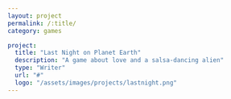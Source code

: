 ```yaml
---
layout: project
permalink: /:title/
category: games

project:
  title: "Last Night on Planet Earth"
  description: "A game about love and a salsa-dancing alien"
  type: "Writer"
  url: "#"
  logo: "/assets/images/projects/lastnight.png"
---
```

